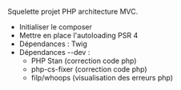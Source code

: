 Squelette projet PHP architecture MVC.
* Initialiser le composer
* Mettre en place l'autoloading PSR 4
* Dépendances : Twig
* Dépendances --dev :
  - PHP Stan (correction code php)
  - php-cs-fixer (correction code php)
  - filp/whoops (visualisation des erreurs php)